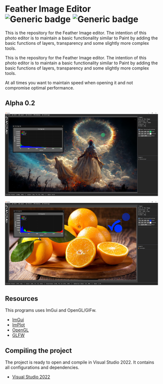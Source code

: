 # Feather Image Editor ![Generic badge](https://img.shields.io/badge/Version-0.2-brightgreen.svg) ![Generic badge](https://img.shields.io/github/last-commit/Electroner/Feather)

This is the repository for the Feather Image editor. The intention of this photo editor is to maintain a basic functionality similar to Paint by adding the basic functions of layers, transparency and some slightly more complex tools.

This is the repository for the Feather Image editor. The intention of this photo editor is to maintain a basic functionality similar to Paint by adding the basic functions of layers, transparency and some slightly more complex tools.

At all times you want to maintain speed when opening it and not compromise optimal performance.

## Alpha 0.2

![Imagen](https://github.com/Electroner/Feather/blob/master/Github_Images/Feather.png)

![Imagen](https://github.com/Electroner/Feather/blob/master/Github_Images/Feather2.png)

## Resources

This programs uses ImGui and OpenGL/GlFw.
-   [ImGui](https://github.com/ocornut/imgui)
-   [ImPlot](https://github.com/epezent/implot)
-   [OpenGL](https://www.opengl.org/)
-   [GLFW](https://www.glfw.org/)

## Compiling the project

The project is ready to open and compile in Visual Studio 2022. It contains all configurations and dependencies.

-   [Visual Studio 2022](https://visualstudio.microsoft.com/es/vs/)
